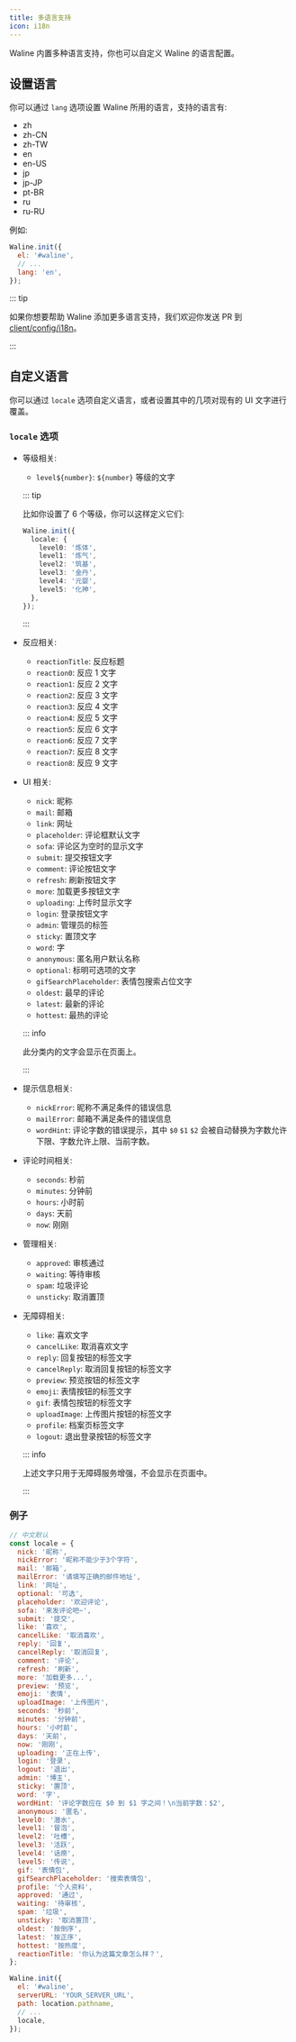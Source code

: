 ```yaml
---
title: 多语言支持
icon: i18n
---
```


Waline 内置多种语言支持，你也可以自定义 Waline 的语言配置。

<!-- more -->

## 设置语言

你可以通过 `lang` 选项设置 Waline 所用的语言，支持的语言有:

- zh
- zh-CN
- zh-TW
- en
- en-US
- jp
- jp-JP
- pt-BR
- ru
- ru-RU

例如:

```js
Waline.init({
  el: '#waline',
  // ...
  lang: 'en',
});
```

::: tip

如果你想要帮助 Waline 添加更多语言支持，我们欢迎你发送 PR 到 [client/config/i18n](https://github.com/walinejs/waline/tree/main/packages/client/src/config/i18n)。

:::

## 自定义语言

你可以通过 `locale` 选项自定义语言，或者设置其中的几项对现有的 UI 文字进行覆盖。

### `locale` 选项

- 等级相关:

  - `level${number}`: `${number}` 等级的文字

  ::: tip

  比如你设置了 6 个等级，你可以这样定义它们:

  ```ts
  Waline.init({
    locale: {
      level0: '炼体',
      level1: '炼气',
      level2: '筑基',
      level3: '金丹',
      level4: '元婴',
      level5: '化神',
    },
  });
  ```

  :::

- 反应相关:

  - `reactionTitle`: 反应标题
  - `reaction0`: 反应 1 文字
  - `reaction1`: 反应 2 文字
  - `reaction2`: 反应 3 文字
  - `reaction3`: 反应 4 文字
  - `reaction4`: 反应 5 文字
  - `reaction5`: 反应 6 文字
  - `reaction6`: 反应 7 文字
  - `reaction7`: 反应 8 文字
  - `reaction8`: 反应 9 文字

- UI 相关:

  - `nick`: 昵称
  - `mail`: 邮箱
  - `link`: 网址
  - `placeholder`: 评论框默认文字
  - `sofa`: 评论区为空时的显示文字
  - `submit`: 提交按钮文字
  - `comment`: 评论按钮文字
  - `refresh`: 刷新按钮文字
  - `more`: 加载更多按钮文字
  - `uploading`: 上传时显示文字
  - `login`: 登录按钮文字
  - `admin`: 管理员的标签
  - `sticky`: 置顶文字
  - `word`: 字
  - `anonymous`: 匿名用户默认名称
  - `optional`: 标明可选项的文字
  - `gifSearchPlaceholder`: 表情包搜索占位文字
  - `oldest`: 最早的评论
  - `latest`: 最新的评论
  - `hottest`: 最热的评论

  ::: info

  此分类内的文字会显示在页面上。

  :::

- 提示信息相关:

  - `nickError`: 昵称不满足条件的错误信息
  - `mailError`: 邮箱不满足条件的错误信息
  - `wordHint`: 评论字数的错误提示，其中 `$0` `$1` `$2` 会被自动替换为字数允许下限、字数允许上限、当前字数。

- 评论时间相关:

  - `seconds`: 秒前
  - `minutes`: 分钟前
  - `hours`: 小时前
  - `days`: 天前
  - `now`: 刚刚

- 管理相关:

  - `approved`: 审核通过
  - `waiting`: 等待审核
  - `spam`: 垃圾评论
  - `unsticky`: 取消置顶

- 无障碍相关:

  - `like`: 喜欢文字
  - `cancelLike`: 取消喜欢文字
  - `reply`: 回复按钮的标签文字
  - `cancelReply`: 取消回复按钮的标签文字
  - `preview`: 预览按钮的标签文字
  - `emoji`: 表情按钮的标签文字
  - `gif`: 表情包按钮的标签文字
  - `uploadImage`: 上传图片按钮的标签文字
  - `profile`: 档案页标签文字
  - `logout`: 退出登录按钮的标签文字

  ::: info

  上述文字只用于无障碍服务增强，不会显示在页面中。

  :::

### 例子

```js
// 中文默认
const locale = {
  nick: '昵称',
  nickError: '昵称不能少于3个字符',
  mail: '邮箱',
  mailError: '请填写正确的邮件地址',
  link: '网址',
  optional: '可选',
  placeholder: '欢迎评论',
  sofa: '来发评论吧~',
  submit: '提交',
  like: '喜欢',
  cancelLike: '取消喜欢',
  reply: '回复',
  cancelReply: '取消回复',
  comment: '评论',
  refresh: '刷新',
  more: '加载更多...',
  preview: '预览',
  emoji: '表情',
  uploadImage: '上传图片',
  seconds: '秒前',
  minutes: '分钟前',
  hours: '小时前',
  days: '天前',
  now: '刚刚',
  uploading: '正在上传',
  login: '登录',
  logout: '退出',
  admin: '博主',
  sticky: '置顶',
  word: '字',
  wordHint: '评论字数应在 $0 到 $1 字之间！\n当前字数：$2',
  anonymous: '匿名',
  level0: '潜水',
  level1: '冒泡',
  level2: '吐槽',
  level3: '活跃',
  level4: '话痨',
  level5: '传说',
  gif: '表情包',
  gifSearchPlaceholder: '搜索表情包',
  profile: '个人资料',
  approved: '通过',
  waiting: '待审核',
  spam: '垃圾',
  unsticky: '取消置顶',
  oldest: '按倒序',
  latest: '按正序',
  hottest: '按热度',
  reactionTitle: '你认为这篇文章怎么样？',
};

Waline.init({
  el: '#waline',
  serverURL: 'YOUR_SERVER_URL',
  path: location.pathname,
  // ...
  locale,
});
```
